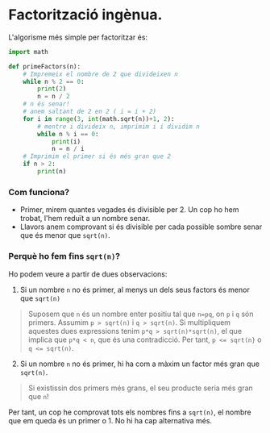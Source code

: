 # Factorització ingènua.

L'algorisme més simple per factoritzar és:

```python
import math 

def primeFactors(n): 
    # Impremeix el nombre de 2 que divideixen n 
    while n % 2 == 0: 
        print(2) 
        n = n / 2
    # n és senar! 
    # anem saltant de 2 en 2 ( i = i + 2)  
    for i in range(3, int(math.sqrt(n))+1, 2): 
        # mentre i divideix n, imprimim i i dividim n 
        while n % i == 0: 
            print(i) 
            n = n / i 
    # Imprimim el primer si és més gran que 2 
    if n > 2: 
        print(n)
  ```

### Com funciona?
+ Primer, mirem quantes vegades és divisible per 2. Un cop ho hem trobat, l'hem reduït a un nombre senar.
+ Llavors anem comprovant si és divisible per cada possible sombre senar que és menor que `sqrt(n)`. 

### Perquè ho fem fins `sqrt(n)`?
Ho podem veure a partir de dues observacions:

1. Si un nombre `n` no és primer, al menys un dels seus factors és menor que `sqrt(n)`

> Suposem que `n` és un nombre enter positiu tal que `n=pq`, on `p` i `q` són primers. Assumim `p > sqrt(n)` i `q > sqrt(n)`.  Si multipliquem aquestes dues expressions tenim
`p*q > sqrt(n)*sqrt(n)`, el que implica que `p*q < n`, que és una contradicció. Per tant, `p <= sqrt(n}` o `q <= sqrt(n)`.

2. Si un nombre `n` no és primer, hi ha com a màxim un factor més gran que `sqrt(n)`. 

> Si existissin dos primers més grans, el seu producte seria més gran que `n`!

Per tant, un cop he comprovat tots els nombres fins a `sqrt(n)`, el nombre que em queda és un primer o 1. No hi ha cap alternativa més.
